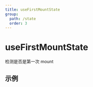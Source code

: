 ```yaml
---
title: useFirstMountState
group:
  path: /state
  order: 3
---
```


# useFirstMountState

检测是否是第一次 mount

## 示例

<code src="./useFirstMountState.demo.tsx" />
